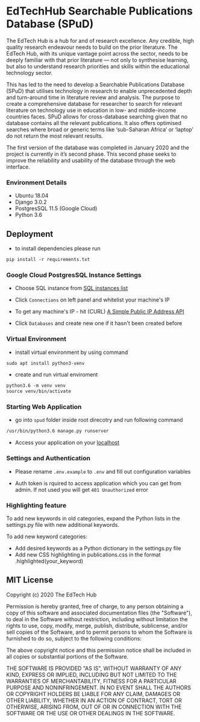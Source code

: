 # EdTechHub Searchable Publications Database (SPuD)

The EdTech Hub is a hub for and of research excellence. Any credible, high quality research endeavour needs to build on the prior literature. The EdTech Hub, with its unique vantage point across the sector, needs to be deeply familiar with that prior literature — not only to synthesise learning, but also to understand research priorities and skills within the educational technology sector.

This has led to the need to develop a Searchable Publications Database (SPuD) that utilises technology in research to enable unprecedented depth and turn-around time in literature review and analysis. The purpose to create a comprehensive database for researcher to search for relevant literature on technology use in education in low- and middle-income countries faces. SPuD allows for cross-database searching given that no database contains all the relevant publications. It also offers optimised searches where broad or generic terms like ‘sub-Saharan Africa’ or ‘laptop’ do not return the most relevant results.

The first version of the database was completed in January 2020 and the project is currently in it’s second phase. This second phase seeks to improve the reliability and usability of the database through the web interface.


### Environment Details
- Ubuntu 18.04
- Django 3.0.2
- PostgresSQL 11.5 (Google Cloud)
- Python 3.6


## Deployment

- to install dependencies please run
```html
pip install -r requirements.txt
```


### Google Cloud PostgresSQL Instance Settings

- Choose SQL instance from [SQL instances list](https://console.cloud.google.com/sql/instances/)

- Click `Connections` on left panel and whitelist your machine's IP

- To get any machine's IP - hit (CURL) [A Simple Public IP Address API](https://api.ipify.org/?format=json)

- Click `Databases` and create new one if it hasn't been created before


### Virtual Environment

- install virtual environment by using command
```html
sudo apt install python3-venv
```

- create and run virtual enviroment
```html
python3.6 -m venv venv
source venv/bin/activate
```


### Starting Web Application

- go into `spud` folder inside root direcotry and run following command
```html
/usr/bin/python3.6 manage.py runserver
```

- Access your application on your [localhost](http://127.0.0.1:8000/)


### Settings and Authentication

- Please rename `.env.example` to `.env` and fill out configuration variables 

- Auth token is rquired to access application which you can get from admin. If not used you will get `401 Unauthorized` error


### Highlighting feature

To add new keywords in old categories, expand the Python lists in the settings.py file with new additional keywords.

To add new keyword categories:
- Add desired keywords as a Python dictionary in the settings.py file
- Add new CSS highlighting in publications.css in the format .highlighted(your_keyword)

## MIT License


Copyright (c) 2020 The EdTech Hub

Permission is hereby granted, free of charge, to any person obtaining a copy
of this software and associated documentation files (the "Software"), to deal
in the Software without restriction, including without limitation the rights
to use, copy, modify, merge, publish, distribute, sublicense, and/or sell
copies of the Software, and to permit persons to whom the Software is
furnished to do so, subject to the following conditions:

The above copyright notice and this permission notice shall be included in all
copies or substantial portions of the Software.

THE SOFTWARE IS PROVIDED "AS IS", WITHOUT WARRANTY OF ANY KIND, EXPRESS OR
IMPLIED, INCLUDING BUT NOT LIMITED TO THE WARRANTIES OF MERCHANTABILITY,
FITNESS FOR A PARTICULAR PURPOSE AND NONINFRINGEMENT. IN NO EVENT SHALL THE
AUTHORS OR COPYRIGHT HOLDERS BE LIABLE FOR ANY CLAIM, DAMAGES OR OTHER
LIABILITY, WHETHER IN AN ACTION OF CONTRACT, TORT OR OTHERWISE, ARISING FROM,
OUT OF OR IN CONNECTION WITH THE SOFTWARE OR THE USE OR OTHER DEALINGS IN THE
SOFTWARE.
